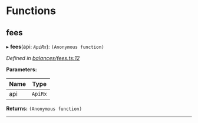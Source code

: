 

# Functions

<a id="fees"></a>

##  fees

▸ **fees**(api: *`ApiRx`*): `(Anonymous function)`

*Defined in [balances/fees.ts:12](https://github.com/polkadot-js/api/blob/0576375/packages/api-derive/src/balances/fees.ts#L12)*

**Parameters:**

| Name | Type |
| ------ | ------ |
| api | `ApiRx` |

**Returns:** `(Anonymous function)`

___

